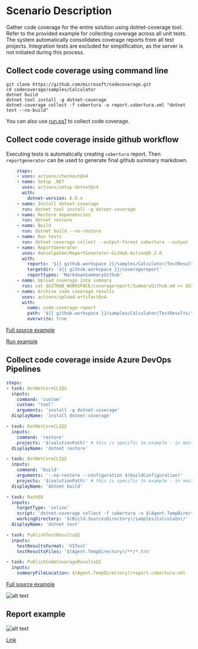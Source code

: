 # Scenario Description

Gather code coverage for the entire solution using dotnet-coverage tool. Refer to the provided example for collecting coverage across all unit tests. The system automatically consolidates coverage reports from all test projects. Integration tests are excluded for simplification, as the server is not initiated during this process.

## Collect code coverage using command line

```shell
git clone https://github.com/microsoft/codecoverage.git
cd codecoverage/samples/Calculator
dotnet build
dotnet tool install -g dotnet-coverage
dotnet-coverage collect -f cobertura -o report.cobertura.xml "dotnet test --no-build"
```

You can also use [run.ps1](run.ps1) to collect code coverage.

## Collect code coverage inside github workflow

Executing tests is automatically creating `cobertura` report. Then `reportgenerator` can be used to generate final github summary markdown.

```yml
    steps:
    - uses: actions/checkout@v4
    - name: Setup .NET
      uses: actions/setup-dotnet@v4
      with:
        dotnet-version: 8.0.x
    - name: Install dotnet-coverage
      run: dotnet tool install -g dotnet-coverage
    - name: Restore dependencies
      run: dotnet restore
    - name: Build
      run: dotnet build --no-restore
    - name: Run tests
      run: dotnet-coverage collect --output-format cobertura --output ./TestResults/report.cobertura.xml "dotnet test --no-build"
    - name: ReportGenerator
      uses: danielpalme/ReportGenerator-GitHub-Action@5.2.0
      with:
        reports: '${{ github.workspace }}/samples/Calculator/TestResults/**/*.cobertura.xml'
        targetdir: '${{ github.workspace }}/coveragereport'
        reporttypes: 'MarkdownSummaryGithub'
    - name: Upload coverage into summary
      run: cat $GITHUB_WORKSPACE/coveragereport/SummaryGithub.md >> $GITHUB_STEP_SUMMARY
    - name: Archive code coverage results
      uses: actions/upload-artifact@v4
      with:
        name: code-coverage-report
        path: '${{ github.workspace }}/samples/Calculator/TestResults/**/*.cobertura.xml'
        overwrite: true
```

[Full source example](../../../../.github/workflows/Calculator_Scenario25.yml)

[Run example](../../../../../../actions/workflows/Calculator_Scenario25.yml)

## Collect code coverage inside Azure DevOps Pipelines

```yml
steps:
- task: DotNetCoreCLI@2
  inputs:
    command: 'custom'
    custom: "tool"
    arguments: 'install -g dotnet-coverage'
  displayName: 'install dotnet-coverage'

- task: DotNetCoreCLI@2
  inputs:
    command: 'restore'
    projects: '$(solutionPath)' # this is specific to example - in most cases not needed
  displayName: 'dotnet restore'

- task: DotNetCoreCLI@2
  inputs:
    command: 'build'
    arguments: '--no-restore --configuration $(buildConfiguration)'
    projects: '$(solutionPath)' # this is specific to example - in most cases not needed
  displayName: 'dotnet build'

- task: Bash@3
  inputs:
    targetType: 'inline'
    script: 'dotnet-coverage collect -f cobertura -o $(Agent.TempDirectory)/report.cobertura.xml "dotnet test --configuration $(buildConfiguration) --no-build --logger trx --results-directory $(Agent.TempDirectory)"'
    workingDirectory: '$(Build.SourcesDirectory)/samples/Calculator/'
  displayName: 'dotnet test'

- task: PublishTestResults@2
  inputs:
    testResultsFormat: 'VSTest'
    testResultsFiles: '$(Agent.TempDirectory)/**/*.trx'

- task: PublishCodeCoverageResults@2
  inputs:
    summaryFileLocation: $(Agent.TempDirectory)/report.cobertura.xml
```

[Full source example](azure-pipelines.yml)

![alt text](azure-pipelines.jpg "Code Coverage tab in Azure DevOps pipelines")

## Report example

![alt text](example.report.jpg "Example report")

[Link](example.report.cobertura.xml)
